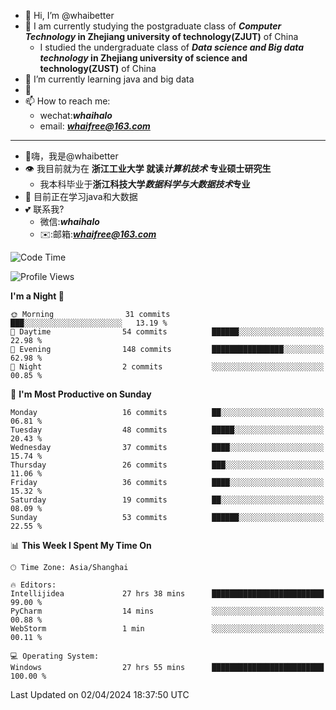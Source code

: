 - 👋 Hi, I’m @whaibetter
- 👀 I am currently studying the postgraduate class of ***Computer Technology* in Zhejiang university of technology(ZJUT)** of China
  -  I studied the undergraduate class of ***Data science and Big data technology* in Zhejiang university of science and technology(ZUST)** of China
- 🌱 I’m currently learning java and big data
- 💞️ 
- 📫 How to reach me: 
  - wechat:***whaihalo***
  - email: ***whaifree@163.com***
 ------------------------
- 👋嗨，我是@whaibetter
- 👁 我目前就为在 **浙江工业大学 就读*计算机技术* 专业硕士研究生**
  - 我本科毕业于**浙江科技大学*数据科学与大数据技术*专业**
- 🌴 目前正在学习java和大数据
- 💕 联系我?
  - 微信:***whaihalo***
  - ✉️:邮箱:***whaifree@163.com***

<!--START_SECTION:waka-->
![Code Time](http://img.shields.io/badge/Code%20Time-27%20hrs%2055%20mins-blue)

![Profile Views](http://img.shields.io/badge/Profile%20Views-163-blue)

**I'm a Night 🦉** 

```text
🌞 Morning                31 commits          ███░░░░░░░░░░░░░░░░░░░░░░   13.19 % 
🌆 Daytime                54 commits          ██████░░░░░░░░░░░░░░░░░░░   22.98 % 
🌃 Evening                148 commits         ████████████████░░░░░░░░░   62.98 % 
🌙 Night                  2 commits           ░░░░░░░░░░░░░░░░░░░░░░░░░   00.85 % 
```
📅 **I'm Most Productive on Sunday** 

```text
Monday                   16 commits          ██░░░░░░░░░░░░░░░░░░░░░░░   06.81 % 
Tuesday                  48 commits          █████░░░░░░░░░░░░░░░░░░░░   20.43 % 
Wednesday                37 commits          ████░░░░░░░░░░░░░░░░░░░░░   15.74 % 
Thursday                 26 commits          ███░░░░░░░░░░░░░░░░░░░░░░   11.06 % 
Friday                   36 commits          ████░░░░░░░░░░░░░░░░░░░░░   15.32 % 
Saturday                 19 commits          ██░░░░░░░░░░░░░░░░░░░░░░░   08.09 % 
Sunday                   53 commits          ██████░░░░░░░░░░░░░░░░░░░   22.55 % 
```


📊 **This Week I Spent My Time On** 

```text
🕑︎ Time Zone: Asia/Shanghai

🔥 Editors: 
Intellijidea             27 hrs 38 mins      █████████████████████████   99.00 % 
PyCharm                  14 mins             ░░░░░░░░░░░░░░░░░░░░░░░░░   00.88 % 
WebStorm                 1 min               ░░░░░░░░░░░░░░░░░░░░░░░░░   00.11 % 

💻 Operating System: 
Windows                  27 hrs 55 mins      █████████████████████████   100.00 % 
```


 Last Updated on 02/04/2024 18:37:50 UTC
<!--END_SECTION:waka-->
